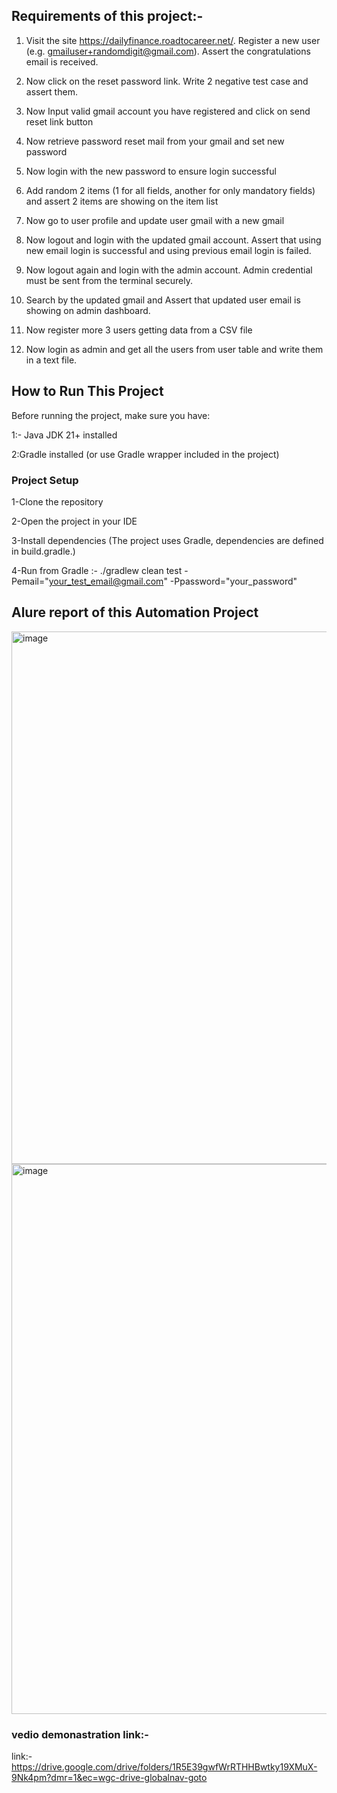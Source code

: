  ## Requirements of this project:- 

1. Visit the site https://dailyfinance.roadtocareer.net/. Register a new user (e.g. gmailuser+randomdigit@gmail.com). Assert the congratulations email is received.

2. Now click on the reset password link. Write 2 negative test case and assert them.

3. Now Input valid gmail account you have registered and click on send reset link button

4. Now retrieve password reset mail from your gmail and set new password

5. Now login with the new password to ensure login successful

6. Add random 2 items (1 for all fields, another for only mandatory fields) and assert 2 items are showing on the item list

7. Now go to user profile and update user gmail with a new gmail

8. Now logout and login with the updated gmail account. Assert that using new email login is successful and using previous email login is failed.

9. Now logout again and login with the admin account. Admin credential must be sent from the terminal securely.

10. Search by the updated gmail and Assert that updated user email is showing on admin dashboard.

11. Now register more 3 users getting data from a CSV file

12. Now login as admin and get all the users from user table and write them in a text file.

## How to Run This Project
Before running the project, make sure you have:

1:- Java JDK 21+ installed

2:Gradle installed (or use Gradle wrapper included in the project)

### Project Setup

1-Clone the repository

2-Open the project in your IDE

3-Install dependencies (The project uses Gradle, dependencies are defined in build.gradle.)

4-Run from Gradle :- ./gradlew clean test -Pemail="your_test_email@gmail.com" -Ppassword="your_password"

## Alure report of this Automation Project

<img width="1872" height="852" alt="image" src="https://github.com/user-attachments/assets/998a56d4-2cb0-4046-93b1-3ecca0bc8c3b" />

<img width="858" height="880" alt="image" src="https://github.com/user-attachments/assets/1432384a-e548-4332-8238-164f75358de7" />

### vedio demonastration link:- 

link:-  https://drive.google.com/drive/folders/1R5E39gwfWrRTHHBwtky19XMuX-9Nk4pm?dmr=1&ec=wgc-drive-globalnav-goto






